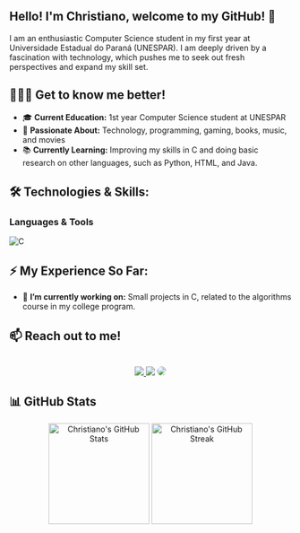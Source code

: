 ## Hello! I'm Christiano, welcome to my GitHub! 👋

I am an enthusiastic Computer Science student in my first year at Universidade Estadual do Paraná (UNESPAR). I am deeply driven by a fascination with technology, which pushes me to seek out fresh perspectives and expand my skill set.

## 🙋🏻‍♂️ Get to know me better!

- 🎓 **Current Education:** 1st year Computer Science student at UNESPAR
- 🤖 **Passionate About:** Technology, programming, gaming, books, music, and movies
- 📚 **Currently Learning:** Improving my skills in C and doing basic research on other languages, such as Python, HTML, and Java.

## 🛠️ Technologies & Skills:

### Languages & Tools

<p>
  <img src="https://img.shields.io/badge/-C-darkblue?style=flat&logo=c&logoColor=white" alt="C" />

## ⚡ My Experience So Far:

- 🔭 **I’m currently working on:** Small projects in C, related to the algorithms course in my college program.

## 📫 Reach out to me!

</div>

<br>

<div align="center"> 
    <a href="https://instagram.com/christianombosso" target="_blank"><img src="https://img.shields.io/badge/-Instagram-%23E4405F?style=for-the-badge&logo=instagram&logoColor=white"</a>
    <a href = "mailto:christianombosso@gmail.com"> <img src="https://img.shields.io/badge/-Gmail-%23333?style=for-the-badge&logo=gmail&logoColor=white" target="_blank"></a>
    <a href="https://www.linkedin.com/in/christiano-miquel%C3%A3o-bosso-11b0b3303/" target="_blank"><img src="https://img.shields.io/badge/-LinkedIn-%230077B5?style=for-the-badge&logo=linkedin&logoColor=white" style="border-radius: 30px" target="_blank"></a>
 </div>

 ## 📊 GitHub Stats

 <p align="center">
  <img height="180em" src="https://github-readme-stats.vercel.app/api?username=christianombosso&show_icons=true&hide_title=true&count_private=true&hide=prs&hide_border=true&theme=radical" alt="Christiano's GitHub Stats" />
  <img height="180em" src="https://github-readme-streak-stats.herokuapp.com/?user=christianombosso&theme=radical&hide_border=true" alt="Christiano's GitHub Streak" />
</p>
